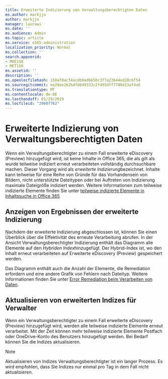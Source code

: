 ```yaml
---
title: Erweiterte Indizierung von Verwaltungsberechtigten Daten
ms.author: markjjo
author: markjjo
manager: laurawi
ms.date: ''
ms.audience: Admin
ms.topic: article
ms.service: o365-administration
localization_priority: Normal
ms.collection: ''
search.appverid:
- MOE150
- MET150
ms.assetid: ''
description: ''
ms.openlocfilehash: 158af8acf4acdb8ad6650c377a23b44ed28c6f54
ms.sourcegitcommit: ee28ee2b2bdfd049333c2f495d7f7780d13af4a6
ms.translationtype: MT
ms.contentlocale: de-DE
ms.lasthandoff: 01/29/2019
ms.locfileid: "29607762"
---
```

# <a name="advanced-indexing-of-custodian-data"></a>Erweiterte Indizierung von Verwaltungsberechtigten Daten

Wenn ein Verwaltungsberechtigter zu einem Fall erweiterte eDiscovery (Preview) hinzugefügt wird, ist keine Inhalte in Office 365, die als gilt als wurde teilweise indiziert erneut verarbeiteten vollständig durchsuchbare machen.  Dieser Vorgang wird als *erweiterte Indizierung*bezeichnet. Inhalte kann teilweise für eine Reihe von Gründe für das Vorhandensein von Bildern, nicht unterstützte Dateitypen oder bei Auftreten von Indizierung maximale Dateigröße indiziert werden.  Weitere Informationen zum teilweise indizierte Elemente finden Sie unter [teilweise indizierte Elemente in Inhaltssuche in Office 365](https://docs.microsoft.com/en-us/office365/securitycompliance/partially-indexed-items-in-content-search).

## <a name="viewing-advanced-indexing-results"></a>Anzeigen von Ergebnissen der erweiterte Indizierung

Nachdem der erweiterte Indizierung abgeschlossen ist, können Sie einen Überblick über die Effektivität des erneute Verarbeitung abrufen.  In der Ansicht Verwaltungsberechtigter Indizierung enthält das Diagramm alle Elemente auf den *Hybriden Index*hinzugefügt.  Der Hybrid-Index ist, wo den Inhalt erneut verarbeiteten auf Erweiterte eDiscovery (Preview) gespeichert werden.

Das Diagramm enthält auch die Anzahl der Elemente, die Remediation erfordern und eine andere Grafik von Fehlern nach Dateityp. Weitere Informationen finden Sie unter [Error Remediation beim Verarbeiten von Daten](error-remediation.md).

## <a name="updating-advanced-indexes-for-custodians"></a>Aktualisieren von erweiterten Indizes für Verwalter

Wenn ein Verwaltungsberechtigter zu einem Fall erweiterte eDiscovery (Preview) hinzugefügt wird, werden alle teilweise indizierte Elemente erneut verarbeitet. Mit der Zeit können mehr teilweise indizierte Elemente Postfach oder OneDrive-Konto des Benutzers hinzugefügt werden.  Bei Bedarf können Sie die Indizes aktualisieren.

> [!NOTE]
> Aktualisieren von Indizes Verwaltungsberechtigter ist ein langer Prozess. Es wird empfohlen, dass Sie Indizes nur einmal pro Tag in dem Fall nicht aktualisieren.
